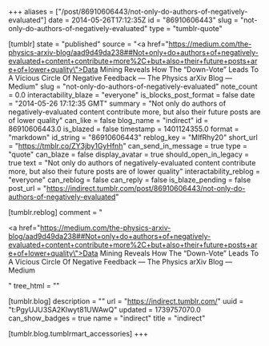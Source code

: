 +++
aliases = ["/post/86910606443/not-only-do-authors-of-negatively-evaluated"]
date = 2014-05-26T17:12:35Z
id = "86910606443"
slug = "not-only-do-authors-of-negatively-evaluated"
type = "tumblr-quote"

[tumblr]
state = "published"
source = "<a href=\"https://medium.com/the-physics-arxiv-blog/aad9d49da238##Not+only+do+authors+of+negatively-evaluated+content+contribute+more%2C+but+also+their+future+posts+are+of+lower+quality\">Data Mining Reveals How The “Down-Vote” Leads To A Vicious Circle Of Negative Feedback — The Physics arXiv Blog — Medium</a>"
slug = "not-only-do-authors-of-negatively-evaluated"
note_count = 0.0
interactability_blaze = "everyone"
is_blocks_post_format = false
date = "2014-05-26 17:12:35 GMT"
summary = "Not only do authors of negatively-evaluated content contribute more, but also their future posts are of lower quality"
can_like = false
blog_name = "indirect"
id = 86910606443.0
is_blazed = false
timestamp = 1401124355.0
format = "markdown"
id_string = "86910606443"
reblog_key = "MIfRhy20"
short_url = "https://tmblr.co/ZY3jby1GyHfnh"
can_send_in_message = true
type = "quote"
can_blaze = false
display_avatar = true
should_open_in_legacy = true
text = "Not only do authors of negatively-evaluated content contribute more, but also their future posts are of lower quality"
interactability_reblog = "everyone"
can_reblog = false
can_reply = false
is_blaze_pending = false
post_url = "https://indirect.tumblr.com/post/86910606443/not-only-do-authors-of-negatively-evaluated"

[tumblr.reblog]
comment = "<p><a href=\"https://medium.com/the-physics-arxiv-blog/aad9d49da238##Not+only+do+authors+of+negatively-evaluated+content+contribute+more%2C+but+also+their+future+posts+are+of+lower+quality\">Data Mining Reveals How The “Down-Vote” Leads To A Vicious Circle Of Negative Feedback — The Physics arXiv Blog — Medium</a></p>"
tree_html = ""

[tumblr.blog]
description = ""
url = "https://indirect.tumblr.com/"
uuid = "t:PgyUJU3SA2Klwyt81UWAwQ"
updated = 1739757070.0
can_show_badges = true
name = "indirect"
title = "indirect"

[tumblr.blog.tumblrmart_accessories]
+++
